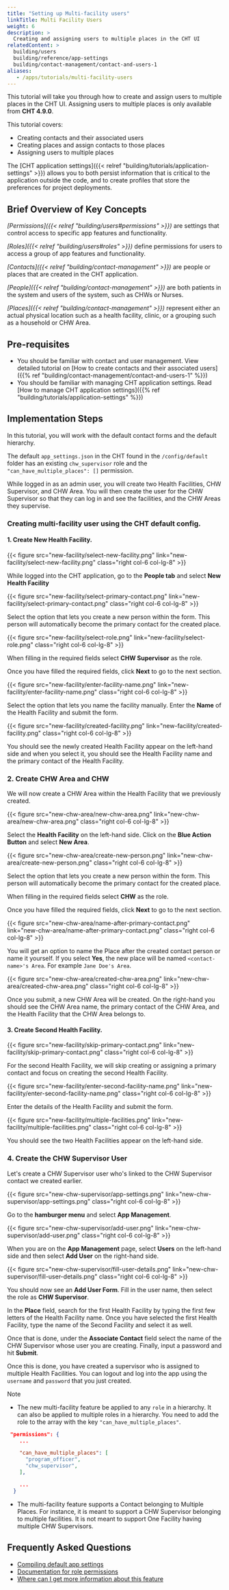 ```yaml
---
title: "Setting up Multi-facility users"
linkTitle: Multi Facility Users
weight: 6
description: >
  Creating and assigning users to multiple places in the CHT UI
relatedContent: >
  building/users
  building/reference/app-settings
  building/contact-management/contact-and-users-1
aliases:
   - /apps/tutorials/multi-facility-users
---
```


 
This tutorial will take you through how to create and assign users to multiple places in the CHT UI. Assigning users to multiple places is only available from **CHT 4.9.0**.

This tutorial covers:
- Creating contacts and their associated users
- Creating places and assign contacts to those places
- Assigning users to multiple places

The [CHT application settings]({{< relref "building/tutorials/application-settings" >}}) allows you to both persist information that is critical to the application outside the code, and to create profiles that store the preferences for project deployments.
  

## Brief Overview of Key Concepts

*[Permissions]({{< relref "building/users#permissions" >}})* are settings that control access to specific app features and functionality.

*[Roles]({{< relref "building/users#roles" >}})* define permissions for users to access a group of app features and functionality.

*[Contacts]({{< relref "building/contact-management" >}})*  are people or places that are created in the CHT application.

*[People]({{< relref "building/contact-management" >}})* are both patients in the system and users of the system, such as CHWs or Nurses.

*[Places]({{< relref "building/contact-management" >}})* represent either an actual physical location such as a health facility, clinic, or a grouping such as a household or CHW Area.

## Pre-requisites

- You should be familiar with contact and user management. View detailed tutorial on [How to create contacts and their associated users]({{% ref "building/contact-management/contact-and-users-1" %}}) 
- You should be familiar with managing CHT application settings. Read [How to manage CHT application settings]({{% ref "building/tutorials/application-settings" %}}) 


## Implementation Steps

In this tutorial, you will work with the default contact forms and the default hierarchy.

The default `app_settings.json` in the CHT found in the `/config/default` folder has an existing `chw_supervisor` role and the `"can_have_multiple_places": []` permission. 

While logged in as an admin user, you will create two Health Facilities, CHW Supervisor, and CHW Area. You will then create the user for the CHW Supervisor so that they can log in and see the facilities, and the CHW Areas they supervise.

### Creating multi-facility user using the CHT default config. 

#### 1. Create New Health Facility. 



{{< figure src="new-facility/select-new-facility.png" link="new-facility/select-new-facility.png" class="right col-6 col-lg-8" >}}

While logged into the CHT application, go to the **People tab** and select **New Health Facility**



{{< figure src="new-facility/select-primary-contact.png" link="new-facility/select-primary-contact.png" class="right col-6 col-lg-8" >}}

Select the option that lets you create a new person within the form. This person will automatically become the primary contact for the created place.





{{< figure src="new-facility/select-role.png" link="new-facility/select-role.png" class="right col-6 col-lg-8" >}}

When filling in the required fields select **CHW Supervisor** as the role. 

Once you have filled the required fields, click **Next** to go to the next section.




{{< figure src="new-facility/enter-facility-name.png" link="new-facility/enter-facility-name.png" class="right col-6 col-lg-8" >}}

Select the option that lets you name the facility manually. Enter the **Name** of the Health Facility and submit the form.



{{< figure src="new-facility/created-facility.png" link="new-facility/created-facility.png" class="right col-6 col-lg-8" >}}

You should see the newly created Health Facility appear on the left-hand side and when you select it, you should see the Health Facility name and the primary contact of the Health Facility.


### 2. Create CHW Area and CHW

We will now create a CHW Area within the Health Facility that we previously created.



{{< figure src="new-chw-area/new-chw-area.png" link="new-chw-area/new-chw-area.png" class="right col-6 col-lg-8" >}}

Select the **Health Facility** on the left-hand side. Click on the **Blue Action Button** and select **New Area**.



{{< figure src="new-chw-area/create-new-person.png" link="new-chw-area/create-new-person.png" class="right col-6 col-lg-8" >}}

Select the option that lets you create a new person within the form. This person will automatically become the primary contact for the created place.

When filling in the required fields select **CHW** as the role. 

Once you have filled the required fields, click **Next** to go to the next section.



{{< figure src="new-chw-area/name-after-primary-contact.png" link="new-chw-area/name-after-primary-contact.png" class="right col-6 col-lg-8" >}}

You will get an option to name the Place after the created contact person or name it yourself. If you select **Yes**, the new place will be named `<contact-name>'s Area`. For example `Jane Doe's Area`.



{{< figure src="new-chw-area/created-chw-area.png" link="new-chw-area/created-chw-area.png" class="right col-6 col-lg-8" >}}

Once you submit, a new CHW Area will be created. On the right-hand you should see the CHW Area name, the primary contact of the CHW Area, and the Health Facility that the CHW Area belongs to.

#### 3. Create Second Health Facility. 



{{< figure src="new-facility/skip-primary-contact.png" link="new-facility/skip-primary-contact.png" class="right col-6 col-lg-8" >}}

For the second Health Facility, we will skip creating or assigning a primary contact and focus on creating the second Health Facility.



{{< figure src="new-facility/enter-second-facility-name.png" link="new-facility/enter-second-facility-name.png" class="right col-6 col-lg-8" >}}

Enter the details of the Health Facility and submit the form.



{{< figure src="new-facility/multiple-facilities.png" link="new-facility/multiple-facilities.png" class="right col-6 col-lg-8" >}}

You should see the two Health Facilities appear on the left-hand side.



### 4. Create the CHW Supervisor User

Let's create a CHW Supervisor user who's linked to the CHW Supervisor contact we created earlier.



{{< figure src="new-chw-supervisor/app-settings.png" link="new-chw-supervisor/app-settings.png" class="right col-6 col-lg-8" >}}

Go to the **hamburger menu** and select **App Management**.



{{< figure src="new-chw-supervisor/add-user.png" link="new-chw-supervisor/add-user.png" class="right col-6 col-lg-8" >}}

When you are on the **App Management** page, select **Users** on the left-hand side and then select **Add User** on the right-hand side.



{{< figure src="new-chw-supervisor/fill-user-details.png" link="new-chw-supervisor/fill-user-details.png" class="right col-6 col-lg-8" >}}

You should now see an **Add User Form**. Fill in the user name, then select the role as **CHW Supervisor**. 

In the **Place** field, search for the first Health Facility by typing the first few letters of the Health Facility name. Once you have selected the first Health Facility, type the name of the Second Facility and select it as well.

Once that is done, under the **Associate Contact** field select the name of the CHW Supervisor whose user you are creating. Finally, input a password and hit **Submit**. 



Once this is done, you have created a supervisor who is assigned to multiple Health Facilities. You can logout and log into the app using the `username` and `password` that you just created.


> [!NOTE]
> - The new multi-facility feature be applied to any `role` in a hierarchy. It can also be applied to multiple roles in a hierarchy. You need to add the role to the array with the key `"can_have_multiple_places"`.
> 
> ```json
>  "permissions": {
>     ...
> 
>     "can_have_multiple_places": [
>       "program_officer",
>       "chw_supervisor",
>     ],
> 
>     ...
>   }
> ```
> - The multi-facility feature supports a Contact belonging to Multiple Places. For instance, it is meant to support a CHW Supervisor belonging to multiple facilities. It is not meant to support One Facility having multiple CHW Supervisors.

## Frequently Asked Questions

- [Compiling default app settings](https://forum.communityhealthtoolkit.org/t/default-config-do-not-compile/536)
- [Documentation for role permissions](https://forum.communityhealthtoolkit.org/t/documentation-for-role-permissions/502)
- [Where can I get more information about this feature](https://forum.communityhealthtoolkit.org/t/support-for-supervisors-who-need-to-manage-multiple-areas/3497)
